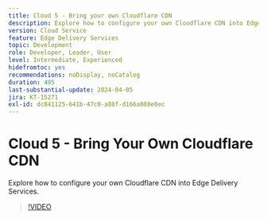 ```yaml
---
title: Cloud 5 - Bring your own Cloudflare CDN
description: Explore how to configure your own Cloudflare CDN into Edge Delivery Services.
version: Cloud Service
feature: Edge Delivery Services
topic: Development
role: Developer, Leader, User
level: Intermediate, Experienced
hidefromtoc: yes
recommendations: noDisplay, noCatalog
duration: 495
last-substantial-update: 2024-04-05
jira: KT-15271
exl-id: dc841125-641b-47c0-a88f-d166a088e0ec
---
```

# Cloud 5 - Bring Your Own Cloudflare CDN

Explore how to configure your own Cloudflare CDN into Edge Delivery Services.

>[!VIDEO](https://video.tv.adobe.com/v/3428100/?quality=12&learn=on)
